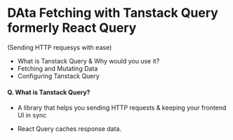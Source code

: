 # DAta Fetching with Tanstack Query formerly React Query

(Sending HTTP requesys with ease)

- What is Tanstack Query & Why would you use it?
- Fetching and Mutating Data
- Configuring Tanstack Query

#### Q. What is Tanstack Query?

- A library that helps you sending HTTP requests & keeping your frontend UI in sync

- React Query caches response data.
